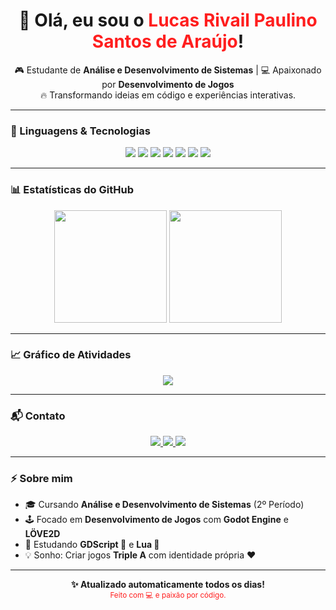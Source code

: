 <!-- Banner de boas-vindas -->
<h1 align="center">👋 Olá, eu sou o <span style="color:#FF1E1E;">Lucas Rivail Paulino Santos de Araújo</span>!</h1>

<p align="center">
🎮 Estudante de <b>Análise e Desenvolvimento de Sistemas</b> | 💻 Apaixonado por <b>Desenvolvimento de Jogos</b><br>
🔥 Transformando ideias em código e experiências interativas.
</p>

---

### 🚀 Linguagens & Tecnologias

<p align="center">
  <img src="https://img.shields.io/badge/Python-3776AB?style=for-the-badge&logo=python&logoColor=white"/>
  <img src="https://img.shields.io/badge/Godot-478CBF?style=for-the-badge&logo=godot-engine&logoColor=white"/>
  <img src="https://img.shields.io/badge/HTML5-E34F26?style=for-the-badge&logo=html5&logoColor=white"/>
  <img src="https://img.shields.io/badge/Lua-2C2D72?style=for-the-badge&logo=lua&logoColor=white"/>
  <img src="https://img.shields.io/badge/LÖVE2D-FF69B4?style=for-the-badge&logo=love&logoColor=white"/>
  <img src="https://img.shields.io/badge/Java-ED8B00?style=for-the-badge&logo=openjdk&logoColor=white"/>
  <img src="https://img.shields.io/badge/Linux-FCC624?style=for-the-badge&logo=linux&logoColor=black"/>
</p>

---

### 📊 Estatísticas do GitHub

<p align="center">
  <img height="180em" src="https://github-readme-stats.vercel.app/api?username=HYZIN-1&show_icons=true&hide_border=true&bg_color=0D1117&title_color=FF1E1E&text_color=FF1E1E&icon_color=FF1E1E"/>
  <img height="180em" src="https://github-readme-stats.vercel.app/api/top-langs/?username=HYZIN-1&layout=compact&langs_count=8&hide_border=true&bg_color=0D1117&title_color=FF1E1E&text_color=FF1E1E"/>
</p>

---

### 📈 Gráfico de Atividades

<p align="center">
  <img src="https://github-readme-activity-graph.vercel.app/graph?username=HYZIN-1&bg_color=0D1117&color=FF1E1E&line=FF1E1E&point=FF4C4C&area_color=FF1E1E&area=true&hide_border=true&title_color=FF1E1E"/>
</p>

---

### 📬 Contato

<p align="center">
  <a href="mailto:araujo.rplucas@gmail.com">
    <img src="https://img.shields.io/badge/Gmail-FF1E1E?style=for-the-badge&logo=gmail&logoColor=white"/>
  </a>
  <a href="https://br.linkedin.com/in/lucas-rivail-araujo-a57585350" target="_blank">
    <img src="https://img.shields.io/badge/LinkedIn-0A66C2?style=for-the-badge&logo=linkedin&logoColor=white"/>
  </a>
  <a href="https://github.com/HYZIN-1" target="_blank">
    <img src="https://img.shields.io/badge/GitHub-171515?style=for-the-badge&logo=github&logoColor=white"/>
  </a>
</p>

---

### ⚡ Sobre mim

- 🎓 Cursando **Análise e Desenvolvimento de Sistemas** (2º Período)  
- 🕹️ Focado em **Desenvolvimento de Jogos** com **Godot Engine** e **LÖVE2D**  
- 🧠 Estudando **GDScript 🤖** e **Lua 🌙**  
- 💡 Sonho: Criar jogos **Triple A** com identidade própria ❤️  

---

<p align="center">
  <b>✨ Atualizado automaticamente todos os dias!</b><br>
  <sub style="color:#FF1E1E;">Feito com 💻 e paixão por código.</sub>
</p>
